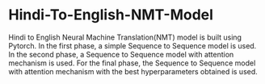 # Hindi-To-English-NMT-Model

Hindi to English Neural Machine Translation(NMT) model is built using Pytorch. In the first phase, a simple Sequence to Sequence model is used. In the second phase, a Sequence to Sequence model with attention mechanism is used. For the final phase, the Sequence to Sequence model with attention mechanism with the best hyperparameters obtained is used.
